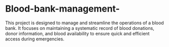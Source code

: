 # Blood-bank-management-
This project is designed to manage and streamline the operations of a blood bank. It focuses on maintaining a systematic record of blood donations, donor information, and blood availability to ensure quick and efficient access during emergencies.
